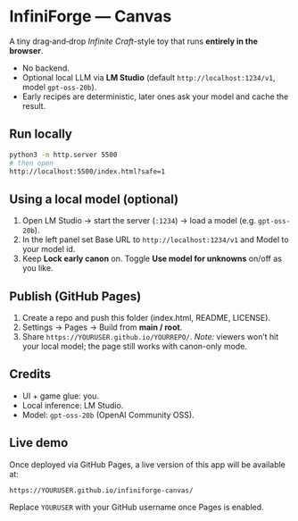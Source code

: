 # InfiniForge — Canvas

A tiny drag‑and‑drop *Infinite Craft*-style toy that runs **entirely in the browser**.
- No backend.
- Optional local LLM via **LM Studio** (default `http://localhost:1234/v1`, model `gpt-oss-20b`).
- Early recipes are deterministic, later ones ask your model and cache the result.

## Run locally
```bash
python3 -m http.server 5500
# then open
http://localhost:5500/index.html?safe=1
```

## Using a local model (optional)
1. Open LM Studio → start the server (`:1234`) → load a model (e.g. `gpt-oss-20b`).
2. In the left panel set Base URL to `http://localhost:1234/v1` and Model to your model id.
3. Keep **Lock early canon** on. Toggle **Use model for unknowns** on/off as you like.

## Publish (GitHub Pages)
1. Create a repo and push this folder (index.html, README, LICENSE).
2. Settings → Pages → Build from **main / root**.
3. Share `https://YOURUSER.github.io/YOURREPO/`.
   *Note:* viewers won’t hit your local model; the page still works with canon-only mode.

## Credits
- UI + game glue: you.
- Local inference: LM Studio.
- Model: `gpt-oss-20b` (OpenAI Community OSS).

## Live demo

Once deployed via GitHub Pages, a live version of this app will be available at:

```
https://YOURUSER.github.io/infiniforge-canvas/
```

Replace `YOURUSER` with your GitHub username once Pages is enabled.
